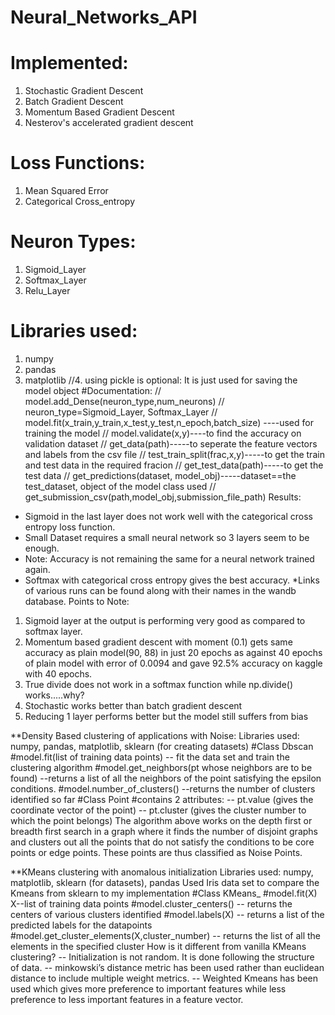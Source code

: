 # Neural_Networks_API



# Implemented:
1. Stochastic Gradient Descent
2. Batch Gradient Descent
3. Momentum Based Gradient Descent
4. Nesterov's accelerated gradient descent
# Loss Functions:
1. Mean Squared Error
2. Categorical Cross_entropy
# Neuron Types:
1. Sigmoid_Layer
2. Softmax_Layer
3. Relu_Layer
# Libraries used:
1. numpy
2. pandas
3. matplotlib
//4. using pickle is optional: It is just used for saving the model object
#Documentation:
// model.add_Dense(neuron_type,num_neurons) // neuron_type=Sigmoid_Layer,
Softmax_Layer
// model.fit(x_train,y_train,x_test,y_test,n_epoch,batch_size) ----used for training the model
// model.validate(x,y)----to find the accuracy on validation dataset
// get_data(path)-----to seperate the feature vectors and labels from the csv file
// test_train_split(frac,x,y)-----to get the train and test data in the required fracion
// get_test_data(path)-----to get the test data
// get_predictions(dataset, model_obj)-----dataset==the test_dataset, object of the model
class used
// get_submission_csv(path,model_obj,submission_file_path)
Results:
* Sigmoid in the last layer does not work well with the categorical cross entropy loss function.
* Small Dataset requires a small neural network so 3 layers seem to be enough.
* Note: Accuracy is not remaining the same for a neural network trained again.
* Softmax with categorical cross entropy gives the best accuracy.
*Links of various runs can be found along with their names in the wandb database.
Points to Note:
1. Sigmoid layer at the output is performing very good as compared to softmax layer.
2. Momentum based gradient descent with moment (0.1) gets same accuracy as plain
model(90, 88) in just 20 epochs as against 40 epochs of plain model with error of 0.0094 and
gave 92.5% accuracy on kaggle with 40 epochs.
3. True divide does not work in a softmax function while np.divide() works.....why?
4. Stochastic works better than batch gradient descent
5. Reducing 1 layer performs better but the model still suffers from bias


**Density Based clustering of applications with
Noise:
Libraries used: numpy, pandas, matplotlib, sklearn (for creating
datasets)
#Class Dbscan
#model.fit(list of training data points)
-- fit the data set and train the clustering algorithm
#model.get_neighbors(pt whose neighbors are to be found)
--returns a list of all the neighbors of the point satisfying the epsilon
conditions.
#model.number_of_clusters()
--returns the number of clusters identified so far
#Class Point
#contains 2 attributes:
-- pt.value (gives the coordinate vector of the point)
-- pt.cluster (gives the cluster number to which the point belongs)
The algorithm above works on the depth first or breadth first search in a
graph where it finds the number of disjoint graphs and clusters out all the
points that do not satisfy the conditions to be core points or edge
points. These points are thus classified as Noise Points.


**KMeans clustering with anomalous initialization
Libraries used: numpy, matplotlib, sklearn (for datasets), pandas
Used Iris data set to compare the Kmeans from sklearn to my
implementation
#Class KMeans_
#model.fit(X) X--list of training data points
#model.cluster_centers()
-- returns the centers of various clusters identified
#model.labels(X)
-- returns a list of the predicted labels for the datapoints
#model.get_cluster_elements(X,cluster_number)
-- returns the list of all the elements in the specified cluster
How is it different from vanilla KMeans clustering?
-- Initialization is not random. It is done following the structure of data.
-- minkowski’s distance metric has been used rather than euclidean
distance to include multiple weight metrics.
-- Weighted Kmeans has been used which gives more preference to
important features while less preference to less important features in a
feature vector.




